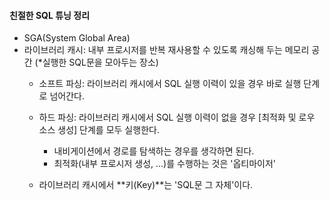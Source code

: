 #### 친절한 SQL 튜닝 정리

- SGA(System Global Area)
- 라이브러리 캐시: 내부 프로시저를 반복 재사용할 수 있도록 캐싱해 두는 메모리 공간 (*실행한 SQL문을 모아두는 장소)
  	- 소프트 파싱: 라이브러리 캐시에서  SQL 실행 이력이 있을 경우 바로 실행 단계로 넘어간다.
  	- 하드 파싱: 라이브러리 캐시에서  SQL 실행 이력이 없을 경우 [최적화 및 로우 소스 생성] 단계를 모두 실행한다.
  	   * 내비게이션에서 경로를 탐색하는 경우를 생각하면 된다.
  	   * 최적화(내부 프로시저 생성, ...)를 수행하는 것은 '옵티마이저'
  	 
  	- 라이브러리 캐시에서 **키(Key)**는 'SQL문 그 자체'이다.


  	 

 
  
